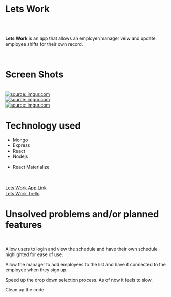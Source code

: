 
<h1>Lets Work</h1>
<br />
<br />
<p><strong>Lets Work</strong> is an app that allows an employer/manager veiw and update employee shifts for their own record.</p>
<br />
<h1>Screen Shots</h1>
<br />
<a href="https://imgur.com/qgdbtLJ"><img src="https://i.imgur.com/qgdbtLJ.png" title="source: imgur.com" /></a>
<br/>
<a href="https://imgur.com/bfxvWMs"><img src="https://i.imgur.com/bfxvWMs.png" title="source: imgur.com" /></a>
<br/>
<a href="https://imgur.com/h1XJhgE"><img src="https://i.imgur.com/h1XJhgE.png" title="source: imgur.com" /></a>
<br />
<h1>Technology used</h1>
<ul>
<li>Mongo</li>
<li>Express</li>
<li>React</li>
<li>Nodejs</li>
<br/>
<li>React Materialize</li>
</ul>
<br />

<br />
<h1Installation instructions></h1>
<a href="https://lets-work.herokuapp.com/scheduler">Lets Work App Link</a>
<br />
<a href="https://trello.com/b/dDKOYTIy/project-4-lets-work">Lets Work Trello</a>
<br />

<h1>Unsolved problems and/or planned features</h1>

<br />
<p>Allow users to login and view the schedule and have their own schedule highlighted for ease of use.</p>
<p>Allow the manager to add employees to the list and have it connected to the employee when they sign up.</p>
<p>Speed up the drop down selection process. As of now it feels to slow.</p>
<p>Clean up the code</p>
